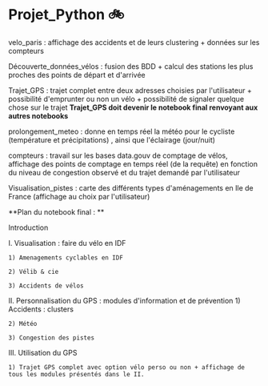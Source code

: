 # Projet_Python :bike:


velo_paris : affichage des accidents et de leurs clustering + données sur les compteurs

Découverte_données_vélos : fusion des BDD + calcul des stations les plus proches des points de départ et d'arrivée 

Trajet_GPS : trajet complet entre deux adresses choisies par l'utilisateur + possibilité d'emprunter ou non un vélo + possibilité de signaler quelque chose sur le trajet
            **Trajet_GPS doit devenir le notebook final renvoyant aux autres notebooks**

prolongement_meteo : donne en temps réel la météo pour le cycliste (température et précipitations) , ainsi que l'éclairage (jour/nuit)

compteurs : travail sur les bases data.gouv de comptage de vélos, affichage des points de comptage en temps réel (de la requête) en fonction du niveau de congestion observé et du trajet demandé par l'utilisateur 

Visualisation_pistes : carte des différents types d'aménagements en Ile de France (affichage au choix par l'utilisateur) 


**Plan du notebook final : **

  Introduction 
  
  
 I. Visualisation : faire du vélo en IDF
 
    1) Amenagements cyclables en IDF
    
    2) Vélib & cie
    
    3) Accidents de vélos
    
 II. Personnalisation du GPS : modules d'information et de prévention
    1) Accidents : clusters
    
    2) Météo
    
    3) Congestion des pistes 
    
 III. Utilisation du GPS
 
    1) Trajet GPS complet avec option vélo perso ou non + affichage de tous les modules présentés dans le II. 
